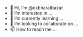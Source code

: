 - 👋 Hi, I’m @okbharatbazar
- 👀 I’m interested in ...
- 🌱 I’m currently learning ...
- 💞️ I’m looking to collaborate on ...
- 📫 How to reach me ...

<!---
okbharatbazar/okbharatbazar is a ✨ special ✨ repository because its `README.md` (this file) appears on your GitHub profile.
You can click the Preview link to take a look at your changes.
--->
